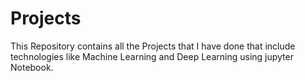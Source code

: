 # Projects
This Repository contains all the Projects that I have done that include technologies like Machine Learning and Deep Learning using jupyter Notebook.

